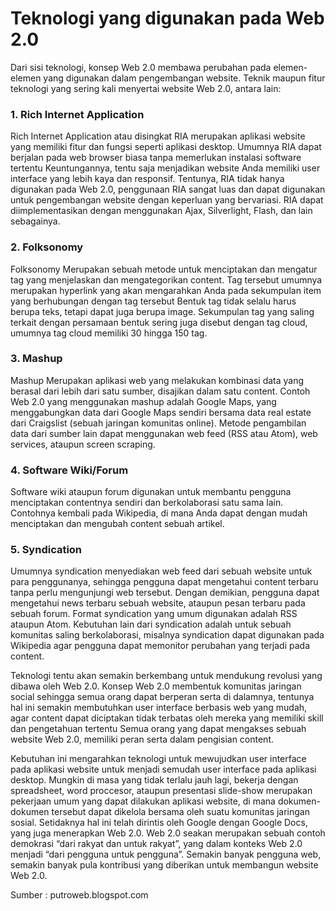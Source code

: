 <h1>Teknologi yang digunakan pada Web 2.0</h1>
<p>Dari sisi teknologi, konsep Web 2.0 membawa perubahan pada elemen-elemen yang digunakan 
dalam pengembangan website. Teknik maupun fitur teknologi yang sering kali menyertai website 
Web 2.0, antara lain:</p>

<h3>1. Rich Internet Application</h3>
<p>Rich Internet Application atau disingkat RIA merupakan aplikasi website yang memiliki fitur
 dan fungsi seperti aplikasi desktop. Umumnya RIA dapat berjalan pada web browser biasa tanpa 
 memerlukan instalasi software tertentu Keuntungannya, tentu saja menjadikan website Anda memiliki
 user interface yang lebih kaya dan responsif. Tentunya, RIA tidak hanya digunakan pada Web 2.0,
 penggunaan RIA sangat luas dan dapat digunakan untuk pengembangan website dengan keperluan yang 
 bervariasi. RIA dapat diimplementasikan dengan menggunakan Ajax, Silverlight, Flash, dan lain 
 sebagainya.</p>

<h3>2. Folksonomy</h3>
<p>Folksonomy Merupakan sebuah metode untuk menciptakan dan mengatur tag yang menjelaskan dan mengategorikan 
content. Tag tersebut umumnya merupakan hyperlink yang akan mengarahkan Anda pada sekumpulan item 
yang berhubungan dengan tag tersebut Bentuk tag tidak selalu harus berupa teks, tetapi dapat juga 
berupa image. Sekumpulan tag yang saling terkait dengan persamaan bentuk sering juga disebut dengan
 tag cloud, umumnya tag cloud memiliki 30 hingga 150 tag.</P>

<h3>3. Mashup</h3>
<p>Mashup Merupakan aplikasi web yang melakukan kombinasi data yang berasal dari lebih dari satu sumber, 
disajikan dalam satu content. Contoh Web 2.0 yang menggunakan mashup adalah Google Maps, yang 
menggabungkan data dari Google Maps sendiri bersama data real estate dari Craigslist (sebuah jaringan
 komunitas online). Metode pengambilan data dari sumber lain dapat menggunakan web feed (RSS atau Atom),
 web services, ataupun screen scraping.</P>

<h3>4. Software Wiki/Forum</h3>
<p>Software wiki ataupun forum digunakan untuk membantu pengguna menciptakan contentnya sendiri dan 
berkolaborasi satu sama lain. Contohnya kembali pada Wikipedia, di mana Anda dapat dengan mudah 
menciptakan dan mengubah content sebuah artikel.</P>

<h3>5. Syndication</h3>
<p>Umumnya syndication menyediakan web feed dari sebuah website untuk para penggunanya, sehingga
 pengguna dapat mengetahui content terbaru tanpa perlu mengunjungi web tersebut. Dengan demikian,
 pengguna dapat mengetahui news terbaru sebuah website, ataupun pesan terbaru pada sebuah forum. 
 Format syndication yang umum digunakan adalah RSS ataupun Atom. Kebutuhan lain dari syndication
 adalah untuk sebuah komunitas saling berkolaborasi, misalnya syndication dapat digunakan pada 
 Wikipedia agar pengguna dapat memonitor perubahan yang terjadi pada content.</P>
 
<p>Teknologi tentu akan semakin berkembang untuk mendukung revolusi yang dibawa oleh Web 2.0. Konsep
 Web 2.0 membentuk komunitas jaringan social sehingga semua orang dapat berperan serta di dalamnya, 
 tentunya hal ini semakin membutuhkan user interface berbasis web yang mudah, agar content dapat 
 diciptakan tidak terbatas oleh mereka yang memiliki skill dan pengetahuan tertentu Semua orang yang
 dapat mengakses sebuah website Web 2.0, memiliki peran serta dalam pengisian content.</P>
 
<p>Kebutuhan ini mengarahkan teknologi untuk mewujudkan user interface pada aplikasi website untuk 
menjadi semudah user interface pada aplikasi desktop. Mungkin di masa yang tidak terlalu jauh lagi, 
bekerja dengan spreadsheet, word proccesor, ataupun presentasi slide-show merupakan pekerjaan umum 
yang dapat dilakukan aplikasi website, di mana dokumen-dokumen tersebut dapat dikelola bersama oleh
 suatu komunitas jaringan sosial. Setidaknya hal ini telah dirintis oleh Google dengan Google Docs,
 yang juga menerapkan Web 2.0. Web 2.0 seakan merupakan sebuah contoh demokrasi “dari rakyat dan 
 untuk rakyat”, yang dalam konteks Web 2.0 menjadi “dari pengguna untuk pengguna”. Semakin banyak 
 pengguna web, semakin banyak pula kontribusi yang diberikan untuk membangun website Web 2.0.</P>
 
 <p>Sumber : putroweb.blogspot.com</p>
